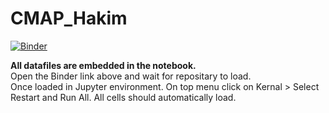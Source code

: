 # CMAP_Hakim

[![Binder](https://mybinder.org/badge_logo.svg)](https://mybinder.org/v2/gh/mihakim2/CMAP_Hakim/main?filepath=Hakim_Submission.ipynb)

**All datafiles are embedded in the notebook.**<br>
Open the Binder link above and wait for repositary to load.<br>
Once loaded in Jupyter environment. On top menu click on Kernal > Select Restart and Run All. All cells should automatically load.
